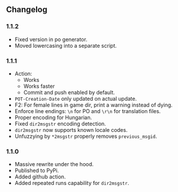 ## Changelog

### 1.1.2
- Fixed version in po generator.
- Moved lowercasing into a separate script.

### 1.1.1
- Action:
    - Works
    - Works faster
    - Commit and push enabled by default.
- `POT-Creation-Date` only updated on actual update.
- F2: For female lines in game dir, print a warning instead of dying.
- Enforce line endings: `\n` for PO and `\r\n` for translation files.
- Proper encoding for Hungarian.
- Fixed `dir2msgstr` encoding detection.
- `dir2msgstr` now supports known locale codes.
- Unfuzzying by `*2msgstr` properly removes `previous_msgid`.

### 1.1.0
- Massive rewrite under the hood.
- Published to PyPi.
- Added github action.
- Added repeated runs capability for `dir2msgstr`.
